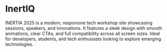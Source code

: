 # InertIQ
INERTIA 2025 is a modern, responsive tech workshop site showcasing sessions, speakers, and innovations. It features a sleek design with smooth animations, clear CTAs, and full compatibility across all screen sizes. Ideal for developers, students, and tech enthusiasts looking to explore emerging technologies.
